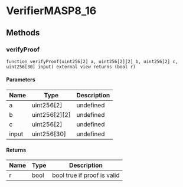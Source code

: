 # VerifierMASP8_16









## Methods

### verifyProof

```solidity
function verifyProof(uint256[2] a, uint256[2][2] b, uint256[2] c, uint256[30] input) external view returns (bool r)
```





#### Parameters

| Name | Type | Description |
|---|---|---|
| a | uint256[2] | undefined
| b | uint256[2][2] | undefined
| c | uint256[2] | undefined
| input | uint256[30] | undefined

#### Returns

| Name | Type | Description |
|---|---|---|
| r | bool |  bool true if proof is valid




